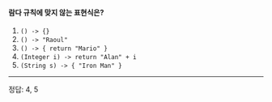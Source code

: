 #### 람다 규칙에 맞지 않는 표현식은?
1. `() -> {}`
2. `() -> "Raoul"`
3. `() -> { return "Mario" }`
4. `(Integer i) -> return "Alan" + i`
5. `(String s) -> { "Iron Man" }`
---
정답: 4, 5